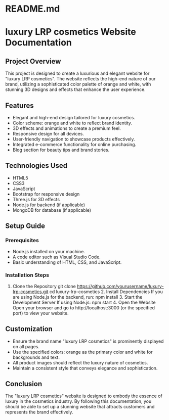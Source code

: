 # README.md

# luxury LRP cosmetics Website Documentation

## Project Overview
This project is designed to create a luxurious and elegant website for "luxury LRP cosmetics". The website reflects the high-end nature of our brand, utilizing a sophisticated color palette of orange and white, with stunning 3D designs and effects that enhance the user experience.

## Features
- Elegant and high-end design tailored for luxury cosmetics.
- Color scheme: orange and white to reflect brand identity.
- 3D effects and animations to create a premium feel.
- Responsive design for all devices.
- User-friendly navigation to showcase products effectively.
- Integrated e-commerce functionality for online purchasing.
- Blog section for beauty tips and brand stories.

## Technologies Used
- HTML5
- CSS3
- JavaScript
- Bootstrap for responsive design
- Three.js for 3D effects
- Node.js for backend (if applicable)
- MongoDB for database (if applicable)

## Setup Guide

### Prerequisites
- Node.js installed on your machine.
- A code editor such as Visual Studio Code.
- Basic understanding of HTML, CSS, and JavaScript.

### Installation Steps

1. Clone the Repository
   git clone https://github.com/yourusername/luxury-lrp-cosmetics.git
   cd luxury-lrp-cosmetics
   2. Install Dependencies
   If you are using Node.js for the backend, run:
   npm install
   3. Start the Development Server
   If using Node.js:
   npm start
   4. Open the Website
   Open your browser and go to http://localhost:3000 (or the specified port) to view your website.

## Customization
- Ensure the brand name "luxury LRP cosmetics" is prominently displayed on all pages.
- Use the specified colors: orange as the primary color and white for backgrounds and text.
- All product images should reflect the luxury nature of cosmetics.
- Maintain a consistent style that conveys elegance and sophistication.

## Conclusion
The "luxury LRP cosmetics" website is designed to embody the essence of luxury in the cosmetics industry. By following this documentation, you should be able to set up a stunning website that attracts customers and represents the brand effectively.